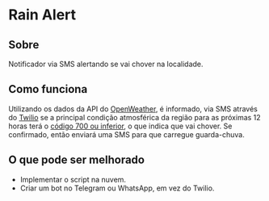 # Rain Alert

## Sobre
Notificador via SMS alertando se vai chover na localidade.

## Como funciona
Utilizando os dados da API do [OpenWeather](https://openweathermap.org/), é informado, via SMS através do [Twilio](https://www.twilio.com) se a principal condição atmosférica da região para as próximas 12 horas terá o [código 700 ou inferior](https://openweathermap.org/weather-conditions), o que indica que vai chover. Se confirmado, então enviará uma SMS para que carregue guarda-chuva.

## O que pode ser melhorado
- Implementar o script na nuvem.
- Criar um bot no Telegram ou WhatsApp, em vez do Twilio.

